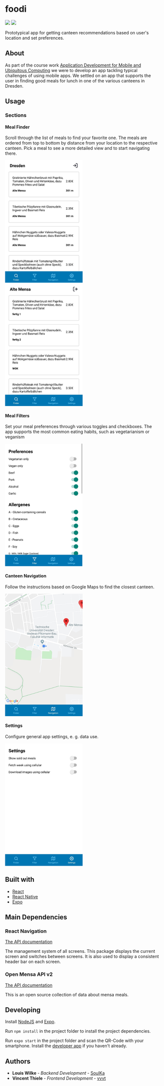 # foodi

<img src="https://img.shields.io/badge/React-16.13.1-61DBFB.svg?logo=React" /> <img src="https://img.shields.io/badge/Expo-41.0.0-4630EB.svg?logo=Expo" />

Prototypical app for getting canteen recommendations based on user's location and set preferences.

## About

As part of the course work [Application Development for Mobile and Ubiquitous Computing](https://tu-dresden.de/ing/informatik/sya/professur-fuer-rechnernetze/studium/lehrveranstaltungen/lehrveranstaltungsdetails?ln=en&lv_id=48) we were to develop an app tackling typical challenges of using mobile apps. We settled on an app that supports the user in finding good meals for lunch in one of the various canteens in Dresden.  

## Usage

### Sections

#### Meal Finder

Scroll through the list of meals to find your favorite one. The meals are ordered from top to bottom by distance from your location to the respective canteen. Pick a meal to see a more detailed view and to start navigating there.



<img src="assets/screenshot-finder.jpg" height="400" />
<img src="assets/screenshot-in-canteen.jpg" height="400" />



#### Meal Filters

Set your meal preferences through various toggles and checkboxes. The app supports the most common eating habits, such as vegetarianism or veganism 



<img src="assets/screenshot-filter.jpg" height="400" />



#### Canteen Navigation

Follow the instructions based on Google Maps to find the closest canteen.



<img src="assets/screenshot-map.jpg" height="400" />



#### Settings

Configure general app settings, e. g. data use. 



<img src="assets/screenshot-settings.jpg" height="400" />

## Built with

* [React](https://reactjs.org/)
* [React Native](https://facebook.github.io/react-native/)
* [Expo](https://expo.io/)

## Main Dependencies

### React Navigation

[The API documentation](https://reactnavigation.org/docs/en/api-reference.html)

The management system of all screens. This package displays the current screen and switches between screens.
It is also used to display a consistent header bar on each screen.

### Open Mensa API v2

[The API documentation](https://doc.openmensa.org/api/v2/)

This is an open source collection of data about mensa meals.

## Developing

Install [NodeJS](https://nodejs.org/) and [Expo](https://docs.expo.io/versions/latest/get-started/installation/).

Run `npm install` in the project folder to install the project dependencies.

Run `expo start` in the project folder and scan the QR-Code with your smartphone. Install the [developer app](https://expo.io/tools#client) if you haven't already.

## Authors

* **Louis Wilke** - *Backend Development* - [SoulKa](https://github.com/SoulKa)
* **Vincent Thiele** - *Frontend Development* - [vvvt](https://github.com/vvvt)
